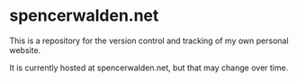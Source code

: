 # spencerwalden.net

This is a repository for the version control and tracking of my own personal website.

It is currently hosted at spencerwalden.net, but that may change over time.
